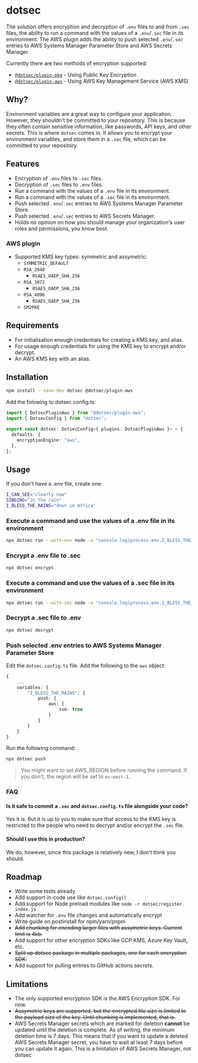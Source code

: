 # dotsec

The solution offers encryption and decryption of `.env` files to and from `.sec` files, the ability to run a command with the values of a `.env`/`.sec` file in its environment. The AWS plugin adds the ability to push selected `.env`/`.sec` entries to AWS Systems Manager Parameter Store and AWS Secrets Manager.

Currently there are two methods of encryption supported:

- [`@dotsec/plugin-pke`](./packages/plugin-pke/README.md) - Using Public Key Encryption
- [`@dotsec/plugin-aws`](./packages/plugin-aws/README.md) - Using AWS Key Management Service (AWS KMS)

## Why?

Environment variables are a great way to configure your application. However, they shouldn't be committed to your repository. This is because they often contain sensitive information, like passwords, API keys, and other secrets. This is where `dotsec` comes in. It allows you to encrypt your environment variables, and store them in a `.sec` file, which can be committed to your repository.

## Features

- Encryption of `.env` files to `.sec` files.
- Decryption of `.sec` files to `.env` files.
- Run a command with the values of a `.env` file in its environment.
- Run a command with the values of a `.sec` file in its environment.
- Push selected `.env`/`.sec` entries to AWS Systems Manager Parameter Store.
- Push selected `.env`/`.sec` entries to AWS Secrets Manager.
- Holds no opinion on how you should manage your organization's user roles and permissions, you know best.

### AWS plugin

- Supported KMS key types: symmetric and assymetric:
  - `SYMMETRIC_DEFAULT`
  - `RSA_2048`
    - `RSAES_OAEP_SHA_256`
  - `RSA_3072`
    - `RSAES_OAEP_SHA_256`
  - `RSA_4096`
    - `RSAES_OAEP_SHA_256`
  - `SM2PKE`

## Requirements

- For initialisation enough credentials for creating a KMS key, and alias.
- For usage enough credentials for using the KMS key to encrypt and/or decrypt.
- An AWS KMS key with an alias.

## Installation

```sh
npm install --save-dev dotsec @dotsec/plugin-aws
```

Add the folowing to dotsec.config.ts:

```ts
import { DotsecPluginAws } from "@dotsec/plugin-aws";
import { DotsecConfig } from "dotsec";

export const dotsec: DotsecConfig<{ plugins: DotsecPluginAws }> = {
  defaults: {
    encryptionEngine: "aws",
  },
};
```

## Usage

If you don't have a .env file, create one:

```sh
I_CAN_SEE="clearly now"
SINGING="in the rain"
I_BLESS_THE_RAINS="down in Africa"
```

### Execute a command and use the values of a .env file in its environment

```sh
npx dotsec run --with-env node -e "console.log(process.env.I_BLESS_THE_RAINS)"
```

### Encrypt a .env file to .sec

```sh
npx dotsec encrypt
```

### Execute a command and use the values of a .sec file in its environment

```sh
npx dotsec run --with-sec node -e "console.log(process.env.I_BLESS_THE_RAINS)"
```

### Decrypt a .sec file to .env

```sh
npx dotsec decrypt
```

### Push selected .env entries to AWS Systems Manager Parameter Store

Edit the `dotsec.config.ts` file. Add the following to the `aws` object:

```ts
{
    ...
    variables: {
        "I_BLESS_THE_RAINS": {
            push: {
                aws: {
                    ssm: true
                }
            }
        }
    }
}
```

Run the following command:

```sh
npx dotsec push
```

> You might want to set AWS_REGION before running the command. If you don't, the region will be set to `eu-west-1`.

<!--
## Usage

If you don't have an AWS KMS key with an alias, you can create one with the following command:

```sh
aws kms create-key --description "Dotsec key" --region eu-west-1
```

Take not of the `KeyMetadata.KeyId` value, and create an alias for it:

> Note: You are free to pick any allowed alias name.

```sh
aws kms create-alias --alias-name alias/dotsec --target-key-id <key-id>
```

### Execute a command and use the values of a .env file in its environment

Create a .env file if you don't have one already, and add some values:

```sh
echo "MY_FANCY_ENV_VAR='yes yes yallzies'\nHEY_HO='Let\'s go'" > .env
```

The following command will create an encrypted version of the `.env` file, and store it in a file called `.sec`. It will also create a config file called `dotsec.config.ts` which contains the KMS key alias, and AWS region. (Note: you don't have to add the key alias and region to the config file, you can also pass them as options to the dotsec aws sub command. See `dotsec init aws --help` for more information.)

```sh
npx dotsec init --aws-region eu-west-1 [--aws-key-alias alias/dotsec]
```

The following files will be created:

- `.sec` - The encrypted version of the `.env` file.
- `dotsec.config.ts` - The config file containing the KMS key alias and AWS region.

### Add files to Git

Add the `.sec` and `dotsec.config.ts` files to your repository, and commit these accordingly.

### Run a process with your .env file

```sh
npx dotsec run --env .env command env
```

### Run a process with your .sec file

```sh
npx dotsec run --sec .sec command env
```

For more options see `dotsec run --help`.

### Decrypt a .sec file to .env

```sh
npx dotsec decrypt
```

For more options see `dotsec decrypt --help`.

### Encrypt a .env file to .sec

```sh
npx dotsec encrypt
```

For more options see `dotsec encrypt --help`.

### Push selected .env/.sec entries to AWS Systems Manager Parameter Store

Take your favorite editor, and edit the `dotsec.config.ts` file. Add the following to the `aws` object:

```ts
{
    variables: {
        "NAME_OF_ENV_VAR_YOU_WANT_TO_PUSH": {
            push: {
                aws: {
                    ssm: true
                }
            }
        }
    }
}
```

> Take a look at the DotsecConfig type for more options on how to configure SSM pushes.

```sh
npx dotsec push --env --to-aws-ssm
```

### Push selected .env/.sec entries to AWS Secrets Manager

Take your favorite editor, and edit the `dotsec.config.ts` file. Add the following to the `aws` object:

```ts
{
    variables: {
        "NAME_OF_ENV_VAR_YOU_WANT_TO_PUSH": {
            push: {
                aws: {
                    secretsManager: true
                }
            }
        }
    }
}
```

> Take a look at the DotsecConfig type for more options on how to configure Secrets Manager pushes.

```sh
npx dotsec push --env --to-aws-secrets-manager
``` -->

### FAQ

#### Is it safe to commit a `.sec` and `dotsec.config.ts` file alongside your code?

Yes it is. But it is up to you to make sure that access to the KMS key is restricted to the people who need to decrypt and/or encrypt the `.sec` file.

#### Should I use this in production?

We do, however, since this package is relatively new, I don't think you should.

## Roadmap

- Write some tests already.
- Add support in-code use like `dotsec.config()`
- Add support for Node preload modules like `node -r dotsec/register index.js`
- Add watcher for `.env` file changes and automatically encrypt
- Write guide on postinstall for npm/yarn/pnpm
- ~~Add chunking for encoding larger files with assymetric keys. Current limit is 4kb.~~
- Add support for other encryption SDKs like GCP KMS, Azure Key Vault, etc.
- ~~Split up dotsec package in multiple packages, one for each encryption SDK.~~
- Add support for pulling entries to GitHub actions secrets.

## Limitations

- The only supported encryption SDK is the AWS Encryption SDK. For now.
- ~~Assymetric keys are supported, but the encrypted file size is limited to the payload size of the key. Until chunking is implemented, that is.~~
- AWS Secrets Manager secrets which are marked for deletion **cannot** be updated until the deletion is complete. As of writing, the minimum deletion time is 7 days. This means that if you want to update a deleted AWS Secrets Manager secret, you have to wait at least 7 days before you can update it again. This is a limitation of AWS Secrets Manager, not dotsec
